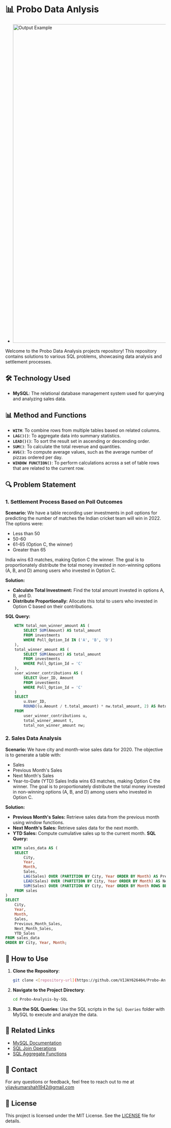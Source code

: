 # 📊 Probo Data Anlysis
- <img src="https://www.freshersvoice.com/wp-content/uploads/2024/08/probo-internship.webp" alt="Output Example" width="1000"/>

Welcome to the Probo Data Analysis projects repository! This repository contains solutions to various SQL problems, showcasing data analysis and settlement processes.



## 🛠️ Technology Used

- **MySQL**: The relational database management system used for querying and analyzing sales data.

## 📊 Method and Functions

- **`WITH`**: To combine rows from multiple tables based on related columns.
- **`LAG()()`**: To aggregate data into summary statistics.
- **`LEAD()()`**: To sort the result set in ascending or descending order.
- **`SUM()`**: To calculate the total revenue and quantities.
- **`AVG()`**: To compute average values, such as the average number of pizzas ordered per day.
- **`WINDOW FUNCTION()`**: To perform calculations across a set of table rows that are related to the current row.

## 🔍 Problem Statement
### 1. Settlement Process Based on Poll Outcomes
**Scenario:**
We have a table recording user investments in poll options for predicting the number of matches the Indian cricket team will win in 2022. The options were:

- Less than 50
- 50-60
- 61-65 (Option C, the winner)
- Greater than 65

India wins 63 matches, making Option C the winner. The goal is to proportionately distribute the total money invested in non-winning options (A, B, and D) among users who invested in Option C.

**Solution:**

- **Calculate Total Investment:** Find the total amount invested in options A, B, and D.
- **Distribute Proportionally:** Allocate this total to users who invested in Option C based on their contributions.

**SQL Query:**
```sql
    WITH total_non_winner_amount AS (
        SELECT SUM(Amount) AS total_amount
        FROM investments
        WHERE Poll_Option_Id IN ('A', 'B', 'D')
    ),
    total_winner_amount AS (
        SELECT SUM(Amount) AS total_amount
        FROM investments
        WHERE Poll_Option_Id = 'C'
    ),
    user_winner_contributions AS (
        SELECT User_ID, Amount
        FROM investments
        WHERE Poll_Option_Id = 'C'
    )
    SELECT 
        u.User_ID,
        ROUND((u.Amount / t.total_amount) * nw.total_amount, 2) AS Returns
    FROM 
        user_winner_contributions u,
        total_winner_amount t,
        total_non_winner_amount nw;
```

### 2. Sales Data Analysis
**Scenario:**
We have city and month-wise sales data for 2020. The objective is to generate a table with:

- Sales
- Previous Month's Sales
- Next Month's Sales
- Year-to-Date (YTD) Sales
India wins 63 matches, making Option C the winner. The goal is to proportionately distribute the total money invested in non-winning options (A, B, and D) among users who invested in Option C.

**Solution:**

- **Previous Month's Sales:** Retrieve sales data from the previous month using window functions.
- **Next Month's Sales:** Retrieve sales data for the next month.
- **YTD Sales:** Compute cumulative sales up to the current month.
**SQL Query:**
```sql
   WITH sales_data AS (
    SELECT 
        City, 
        Year, 
        Month, 
        Sales, 
        LAG(Sales) OVER (PARTITION BY City, Year ORDER BY Month) AS Previous_Month_Sales,
        LEAD(Sales) OVER (PARTITION BY City, Year ORDER BY Month) AS Next_Month_Sales,
        SUM(Sales) OVER (PARTITION BY City, Year ORDER BY Month ROWS BETWEEN UNBOUNDED PRECEDING AND CURRENT ROW) AS YTD_Sales
    FROM sales
)
SELECT 
    City, 
    Year, 
    Month, 
    Sales, 
    Previous_Month_Sales,
    Next_Month_Sales,
    YTD_Sales
FROM sales_data
ORDER BY City, Year, Month;

```
## 🚀 How to Use

1. **Clone the Repository**:
    ```bash
    git clone <[repository-url](https://github.com/VIJAY626404/Probo-Analysis-by-SQL.git)>
    ```

2. **Navigate to the Project Directory**:
    ```bash
    cd Probo-Analysis-by-SQL
    ```

3. **Run the SQL Queries**:
    Use the SQL scripts in the `Sql Queries` folder with MySQL to execute and analyze the data.


## 🔗 Related Links

- [MySQL Documentation](https://dev.mysql.com/doc/)
- [SQL Join Operations](https://www.w3schools.com/sql/sql_join.asp)
- [SQL Aggregate Functions](https://www.w3schools.com/sql/sql_func_aggregate.asp)

## 📩 Contact

For any questions or feedback, feel free to reach out to me at vijaykumarshah1942@gmail.com

## 📜 License

This project is licensed under the MIT License. See the [LICENSE](https://github.com/VIJAY626404/Probo-Analysis-by-SQL/blob/main/LICENSE) file for details.

